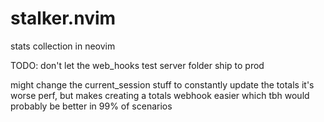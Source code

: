 # stalker.nvim

stats collection in neovim

TODO: don't let the web_hooks test server folder ship to prod

might change the current_session stuff to constantly update the totals
it's worse perf, but makes creating a totals webhook easier
which tbh would probably be better in 99% of scenarios
